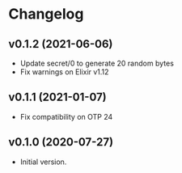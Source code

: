 # Changelog

## v0.1.2 (2021-06-06)

  * Update secret/0 to generate 20 random bytes
  * Fix warnings on Elixir v1.12

## v0.1.1 (2021-01-07)

  * Fix compatibility on OTP 24

## v0.1.0 (2020-07-27)

  * Initial version.

